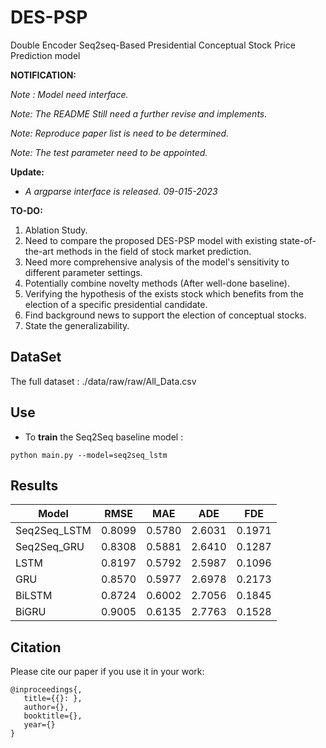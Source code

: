 # DES-PSP
 Double Encoder Seq2seq-Based Presidential Conceptual Stock Price Prediction model

**NOTIFICATION:**

_Note : Model need interface._

*Note: The README Still need a further revise and implements.* 

*Note: Reproduce paper list is need to be determined.*

*Note: The test parameter need to be appointed.*

__Update:__

* *A argparse interface is released. 09-015-2023*

**TO-DO:**

1. Ablation Study.
2. Need to compare the proposed DES-PSP model with existing state-of-the-art methods in the field of stock market prediction.
3. Need more comprehensive analysis of the model's sensitivity to different parameter settings.
4. Potentially combine novelty methods (After well-done baseline).
5. Verifying the hypothesis of the exists stock which benefits from the election of a specific presidential candidate.
6. Find background news to support the election of conceptual stocks.
7. State the generalizability.

## DataSet

The full dataset : ./data/raw/raw/All_Data.csv

## Use

* To **train** the Seq2Seq baseline model :

```shell
python main.py --model=seq2seq_lstm
```

## Results

| Model        | RMSE   | MAE    | ADE    | FDE    |
| ------------ | ------ | ------ | ------ | ------ |
| Seq2Seq_LSTM | 0.8099 | 0.5780 | 2.6031 | 0.1971 |
| Seq2Seq_GRU  | 0.8308 | 0.5881 | 2.6410 | 0.1287 |
| LSTM         | 0.8197 | 0.5792 | 2.5987 | 0.1096 |
| GRU          | 0.8570 | 0.5977 | 2.6978 | 0.2173 |
| BiLSTM       | 0.8724 | 0.6002 | 2.7056 | 0.1845 |
| BiGRU        | 0.9005 | 0.6135 | 2.7763 | 0.1528 |

## Citation

Please cite our paper if you use it in your work:

```shell
@inproceedings{,
   title={{}: },
   author={},
   booktitle={},
   year={}
}
```
